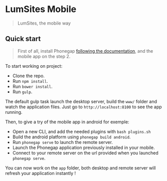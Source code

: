 # LumSites Mobile

> LumSites, the mobile way

## Quick start

> First of all, install Phonegap [following the documentation](http://docs.phonegap.com/getting-started/1-install-phonegap/cli/), and the mobile app on the step 2.

To start working on project:
- Clone the repo.
- Run `npm install`.
- Run `bower install`.
- Run `gulp`.

The default gulp task launch the desktop server, build the `www/` folder and watch the application files. 
Just go to `http://localhost:8100` to see the app running.

Then, to give a try of the mobile app in android for exemple:
- Open a new CLI, and add the needed plugins with `bash plugins.sh`
- Build the android platform using `phonegap build android`.
- Run `phonegap serve` to launch the remote server.
- Launch the Phonegap application previously installed in your mobile.
- Connect to your remote server on the url provided when you launched `phonegap serve`.

You can now work on the `app` folder, both desktop and remote server will refresh your application instantly !